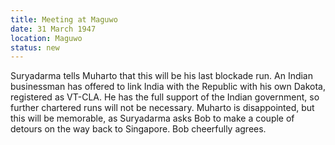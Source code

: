 ```yaml
---
title: Meeting at Maguwo
date: 31 March 1947 
location: Maguwo
status: new
---
```


Suryadarma tells Muharto that this will be his last blockade run. An Indian businessman has offered to link India with the Republic with his own Dakota, registered as VT-CLA. He has the full support of the Indian government, so further chartered runs will not be necessary. Muharto is disappointed, but this will be memorable, as Suryadarma asks Bob to make a couple of detours on the way back to Singapore. Bob cheerfully agrees.

